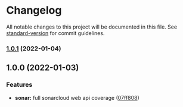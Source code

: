 # Changelog

All notable changes to this project will be documented in this file. See [standard-version](https://github.com/conventional-changelog/standard-version) for commit guidelines.

### [1.0.1](https://github.com/andreyunugro/sonarqube-webapis/compare/v1.0.0...v1.0.1) (2022-01-04)

## 1.0.0 (2022-01-03)


### Features

* **sonar:** full sonarcloud web api coverage ([07ff808](https://github.com/andreyunugro/sonarqube-webapis/commit/07ff8087289258feeb3a16ad13ca587114d01d9c))
